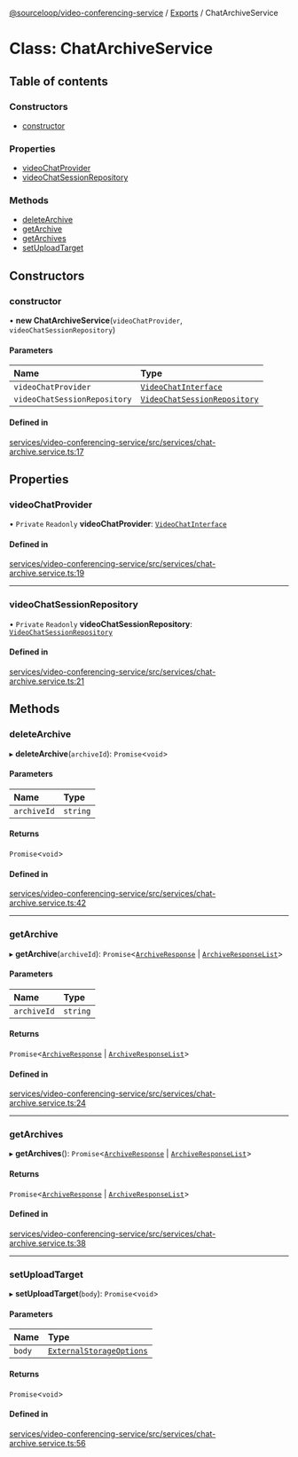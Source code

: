 [@sourceloop/video-conferencing-service](../README.md) / [Exports](../modules.md) / ChatArchiveService

# Class: ChatArchiveService

## Table of contents

### Constructors

- [constructor](ChatArchiveService.md#constructor)

### Properties

- [videoChatProvider](ChatArchiveService.md#videochatprovider)
- [videoChatSessionRepository](ChatArchiveService.md#videochatsessionrepository)

### Methods

- [deleteArchive](ChatArchiveService.md#deletearchive)
- [getArchive](ChatArchiveService.md#getarchive)
- [getArchives](ChatArchiveService.md#getarchives)
- [setUploadTarget](ChatArchiveService.md#setuploadtarget)

## Constructors

### constructor

• **new ChatArchiveService**(`videoChatProvider`, `videoChatSessionRepository`)

#### Parameters

| Name | Type |
| :------ | :------ |
| `videoChatProvider` | [`VideoChatInterface`](../interfaces/VideoChatInterface.md) |
| `videoChatSessionRepository` | [`VideoChatSessionRepository`](VideoChatSessionRepository.md) |

#### Defined in

[services/video-conferencing-service/src/services/chat-archive.service.ts:17](https://github.com/sourcefuse/loopback4-microservice-catalog/blob/d35fdb3f0/services/video-conferencing-service/src/services/chat-archive.service.ts#L17)

## Properties

### videoChatProvider

• `Private` `Readonly` **videoChatProvider**: [`VideoChatInterface`](../interfaces/VideoChatInterface.md)

#### Defined in

[services/video-conferencing-service/src/services/chat-archive.service.ts:19](https://github.com/sourcefuse/loopback4-microservice-catalog/blob/d35fdb3f0/services/video-conferencing-service/src/services/chat-archive.service.ts#L19)

___

### videoChatSessionRepository

• `Private` `Readonly` **videoChatSessionRepository**: [`VideoChatSessionRepository`](VideoChatSessionRepository.md)

#### Defined in

[services/video-conferencing-service/src/services/chat-archive.service.ts:21](https://github.com/sourcefuse/loopback4-microservice-catalog/blob/d35fdb3f0/services/video-conferencing-service/src/services/chat-archive.service.ts#L21)

## Methods

### deleteArchive

▸ **deleteArchive**(`archiveId`): `Promise`<`void`\>

#### Parameters

| Name | Type |
| :------ | :------ |
| `archiveId` | `string` |

#### Returns

`Promise`<`void`\>

#### Defined in

[services/video-conferencing-service/src/services/chat-archive.service.ts:42](https://github.com/sourcefuse/loopback4-microservice-catalog/blob/d35fdb3f0/services/video-conferencing-service/src/services/chat-archive.service.ts#L42)

___

### getArchive

▸ **getArchive**(`archiveId`): `Promise`<[`ArchiveResponse`](../interfaces/ArchiveResponse.md) \| [`ArchiveResponseList`](../interfaces/ArchiveResponseList.md)\>

#### Parameters

| Name | Type |
| :------ | :------ |
| `archiveId` | `string` |

#### Returns

`Promise`<[`ArchiveResponse`](../interfaces/ArchiveResponse.md) \| [`ArchiveResponseList`](../interfaces/ArchiveResponseList.md)\>

#### Defined in

[services/video-conferencing-service/src/services/chat-archive.service.ts:24](https://github.com/sourcefuse/loopback4-microservice-catalog/blob/d35fdb3f0/services/video-conferencing-service/src/services/chat-archive.service.ts#L24)

___

### getArchives

▸ **getArchives**(): `Promise`<[`ArchiveResponse`](../interfaces/ArchiveResponse.md) \| [`ArchiveResponseList`](../interfaces/ArchiveResponseList.md)\>

#### Returns

`Promise`<[`ArchiveResponse`](../interfaces/ArchiveResponse.md) \| [`ArchiveResponseList`](../interfaces/ArchiveResponseList.md)\>

#### Defined in

[services/video-conferencing-service/src/services/chat-archive.service.ts:38](https://github.com/sourcefuse/loopback4-microservice-catalog/blob/d35fdb3f0/services/video-conferencing-service/src/services/chat-archive.service.ts#L38)

___

### setUploadTarget

▸ **setUploadTarget**(`body`): `Promise`<`void`\>

#### Parameters

| Name | Type |
| :------ | :------ |
| `body` | [`ExternalStorageOptions`](../interfaces/ExternalStorageOptions.md) |

#### Returns

`Promise`<`void`\>

#### Defined in

[services/video-conferencing-service/src/services/chat-archive.service.ts:56](https://github.com/sourcefuse/loopback4-microservice-catalog/blob/d35fdb3f0/services/video-conferencing-service/src/services/chat-archive.service.ts#L56)
